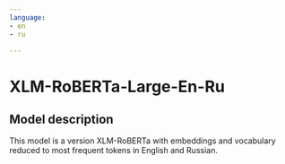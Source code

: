 ```yaml
---
language: 
- en
- ru

---
```


#  XLM-RoBERTa-Large-En-Ru


## Model description

This model is a version XLM-RoBERTa with embeddings and vocabulary reduced to most frequent tokens in English and Russian.

